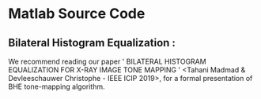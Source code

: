# Matlab Source Code

## Bilateral Histogram Equalization :

We recommend reading our paper ' BILATERAL HISTOGRAM EQUALIZATION FOR X-RAY IMAGE TONE MAPPING ' <Tahani Madmad &  Devleeschauwer Christophe - IEEE ICIP 2019>, for a formal presentation of BHE tone-mapping algorithm.


